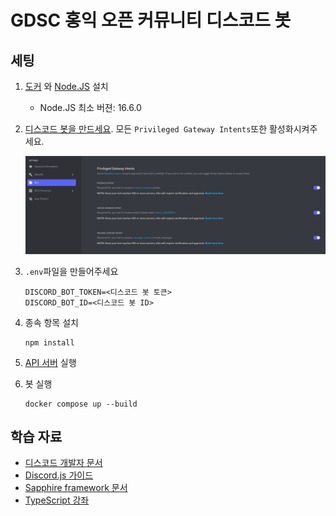 # GDSC 홍익 오픈 커뮤니티 디스코드 봇

## 세팅

1. [도커](https://docker.com) 와 [Node.JS](https://nodejs.org) 설치

   - Node.JS 최소 버젼: 16.6.0

2. [디스코드 봇을 만드세요](https://discordjs.guide/preparations/setting-up-a-bot-application.html).
   모든 `Privileged Gateway Intents`또한 활성화시켜주세요.

   ![예시](.github/privileged-gateway-intents.png)

3. `.env`파일을 만들어주세요

   ```dosini
   DISCORD_BOT_TOKEN=<디스코드 봇 토큰>
   DISCORD_BOT_ID=<디스코드 봇 ID>
   ```

4. 종속 항목 설치

   ```
   npm install
   ```

5. [API 서버](https://github.com/GDSC-OC/rating) 실행

6. 봇 실행

   ```
   docker compose up --build
   ```

## 학습 자료

- [디스코드 개발자 문서](https://discord.com/developers/docs)
- [Discord.js 가이드](https://discordjs.guide)
- [Sapphire framework 문서](https://sapphirejs.dev/docs/General/Welcome)
- [TypeScript 강좌](https://www.typescripttutorial.net)
